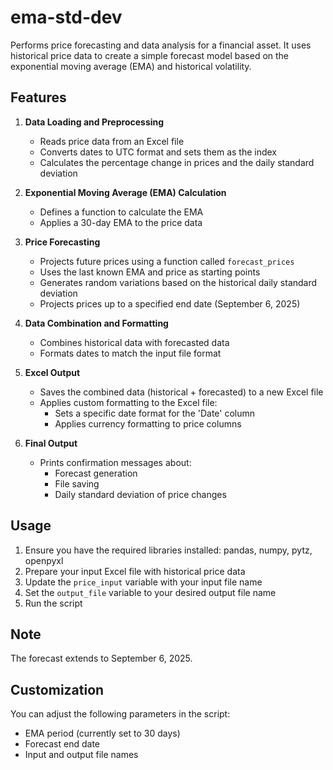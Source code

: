 # ema-std-dev

Performs price forecasting and data analysis for a financial asset. It uses historical price data to create a simple forecast model based on the exponential moving average (EMA) and historical volatility.

## Features

1. **Data Loading and Preprocessing**
   - Reads price data from an Excel file
   - Converts dates to UTC format and sets them as the index
   - Calculates the percentage change in prices and the daily standard deviation

2. **Exponential Moving Average (EMA) Calculation**
   - Defines a function to calculate the EMA
   - Applies a 30-day EMA to the price data

3. **Price Forecasting**
   - Projects future prices using a function called `forecast_prices`
   - Uses the last known EMA and price as starting points
   - Generates random variations based on the historical daily standard deviation
   - Projects prices up to a specified end date (September 6, 2025)

4. **Data Combination and Formatting**
   - Combines historical data with forecasted data
   - Formats dates to match the input file format

5. **Excel Output**
   - Saves the combined data (historical + forecasted) to a new Excel file
   - Applies custom formatting to the Excel file:
     - Sets a specific date format for the 'Date' column
     - Applies currency formatting to price columns

6. **Final Output**
   - Prints confirmation messages about:
     - Forecast generation
     - File saving
     - Daily standard deviation of price changes

## Usage

1. Ensure you have the required libraries installed: pandas, numpy, pytz, openpyxl
2. Prepare your input Excel file with historical price data
3. Update the `price_input` variable with your input file name
4. Set the `output_file` variable to your desired output file name
5. Run the script

## Note

The forecast extends to September 6, 2025.

## Customization

You can adjust the following parameters in the script:
- EMA period (currently set to 30 days)
- Forecast end date
- Input and output file names
